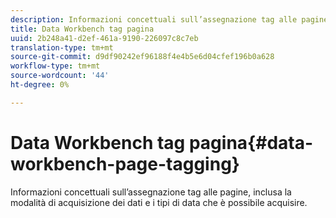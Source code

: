 ```yaml
---
description: Informazioni concettuali sull’assegnazione tag alle pagine, inclusa la modalità di acquisizione dei dati e i tipi di data che è possibile acquisire.
title: Data Workbench tag pagina
uuid: 2b248a41-d2ef-461a-9190-226097c8c7eb
translation-type: tm+mt
source-git-commit: d9df90242ef96188f4e4b5e6d04cfef196b0a628
workflow-type: tm+mt
source-wordcount: '44'
ht-degree: 0%

---
```



# Data Workbench tag pagina{#data-workbench-page-tagging}

Informazioni concettuali sull’assegnazione tag alle pagine, inclusa la modalità di acquisizione dei dati e i tipi di data che è possibile acquisire.

